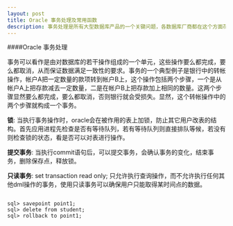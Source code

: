 ```yaml
---
layout: post 
title: Oracle 事务处理及常用函数 
description: 事务处理是所有大型数据库产品的一个关键问题，各数据库厂商都在这个方面花费了很大精力，不同的事务处理方式会导致数据库性能和功能上的巨大差异。事务处理也是数据库管理员与数据库应用程序开发人员必须深刻理解的一个问题，对这个问题的疏忽可能会导致应用程序逻辑错误以及效率低下。 
---
```


####Oracle 事务处理 

<div class="block">
事务可以看作是由对数据库的若干操作组成的一个单元，这些操作要么都完成，要么都取消，从而保证数据满足一致性的要求。事务的一个典型例子是银行中的转帐操作，帐户A把一定数量的款项转到帐户B上，这个操作包括两个步骤，一个是从帐户A上把存款减去一定数量，二是在帐户B上把存款加上相同的数量。这两个步骤显然要么都完成，要么都取消，否则银行就会受损失。显然，这个转帐操作中的两个步骤就构成一个事务。
</div>

<span class="circle"></span><b>锁</b>: 当执行事务操作时，oracle会在被作用的表上加锁，防止其它用户改表的结构。首先应用进程先检查是否有等待队列，若有等待队列则直接排队等候，若没有则检查锁的状态，看是否可以对表进行操作。

<span class="circle"></span><b>提交事务</b>: 当执行commit语句后，可以提交事务，会确认事务的变化，结束事务，删除保存点，释放锁。

<span class="circle"></span><b>只读事务</b>: set transaction read only; 只允许执行查询操作，而不允许执行任何其他dml操作的事务，使用只读事务可以确保用户只能取得某时间点的数据。 

<pre>
<code id='code-customize'>
sql> savepoint point1; 
sql> delete from student; 
sql> rollback to point1; 
</code>
</pre>

